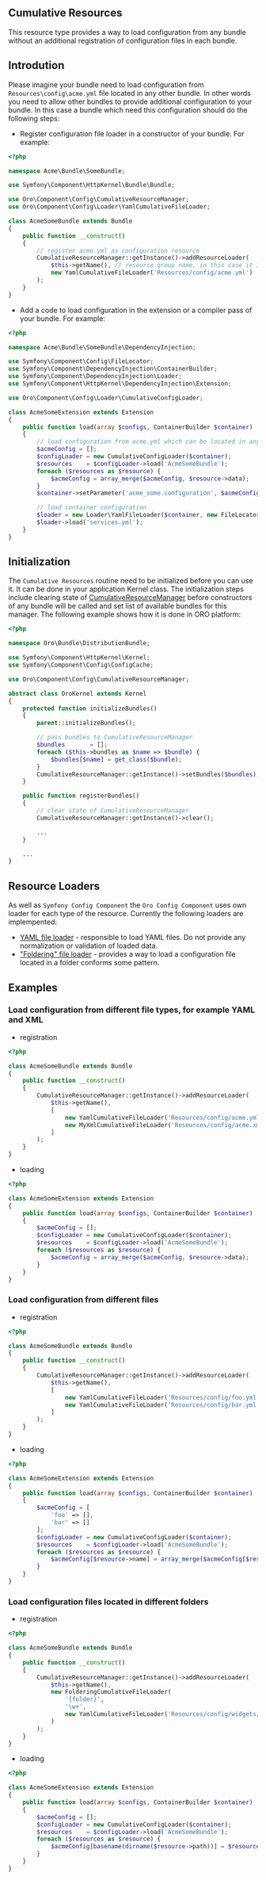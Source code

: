 Cumulative Resources
--------------------

This resource type provides a way to load configuration from any bundle without an additional registration of configuration files in each bundle.

Introdution
-----------
Please imagine your bundle need to load configuration from `Resources\config\acme.yml` file located in any other bundle. In other words you need to allow other bundles to provide additional configuration to your bundle. In this case a bundle which need this configuration should do the following steps:

 - Register configuration file loader in a constructor of your bundle. For example:

``` php
<?php

namespace Acme\Bundle\SomeBundle;

use Symfony\Component\HttpKernel\Bundle\Bundle;

use Oro\Component\Config\CumulativeResourceManager;
use Oro\Component\Config\Loader\YamlCumulativeFileLoader;

class AcmeSomeBundle extends Bundle
{
    public function __construct()
    {
        // register acme.yml as configuration resource
        CumulativeResourceManager::getInstance()->addResourceLoader(
            $this->getName(), // resource group name, in this case it is 'AcmeSomeBundle'
            new YamlCumulativeFileLoader('Resources/config/acme.yml')
        );
    }
}
```
 - Add a code to load configuration in the extension or a compiler pass of your bundle. For example:

``` php
<?php

namespace Acme\Bundle\SomeBundle\DependencyInjection;

use Symfony\Component\Config\FileLocator;
use Symfony\Component\DependencyInjection\ContainerBuilder;
use Symfony\Component\DependencyInjection\Loader;
use Symfony\Component\HttpKernel\DependencyInjection\Extension;

use Oro\Component\Config\Loader\CumulativeConfigLoader;

class AcmeSomeExtension extends Extension
{
    public function load(array $configs, ContainerBuilder $container)
    {
        // load configuration from acme.yml which can be located in any bundle
        $acmeConfig = [];
        $configLoader = new CumulativeConfigLoader($container);
        $resources    = $configLoader->load('AcmeSomeBundle');
        foreach ($resources as $resource) {
            $acmeConfig = array_merge($acmeConfig, $resource->data);
        }
        $container->setParameter('acme_some.configuration', $acmeConfig);

        // load container configuration
        $loader = new Loader\YamlFileLoader($container, new FileLocator(__DIR__ . '/../Resources/config'));
        $loader->load('services.yml');
    }
}
```

Initialization
--------------
The `Cumulative Resources` routine need to be initialized before you can use it. It can be done in your application Kernel class. The initialization steps include clearing state of [CumulativeResourceManager](../../CumulativeResourceManager.php) before constructors of any bundle will be called and set list of available bundles for this manager. The following example shows how it is done in ORO platform:

``` php
<?php

namespace Oro\Bundle\DistributionBundle;

use Symfony\Component\HttpKernel\Kernel;
use Symfony\Component\Config\ConfigCache;

use Oro\Component\Config\CumulativeResourceManager;

abstract class OroKernel extends Kernel
{
    protected function initializeBundles()
    {
        parent::initializeBundles();

        // pass bundles to CumulativeResourceManager
        $bundles       = [];
        foreach ($this->bundles as $name => $bundle) {
            $bundles[$name] = get_class($bundle);
        }
        CumulativeResourceManager::getInstance()->setBundles($bundles);
    }

    public function registerBundles()
    {
        // clear state of CumulativeResourceManager
        CumulativeResourceManager::getInstance()->clear();

        ...
    }

    ...
}
```
Resource Loaders
----------------

As well as `Symfony Config Component` the `Oro Config Component` uses own loader for each type of the resource. Currently the following loaders are implempented:

 - [YAML file loader](../../Loader/YamlCumulativeFileLoader.php) - responsible to load YAML files. Do not provide any normalization or validation of loaded data.
 - ["Foldering" file loader](../../Loader/FolderingCumulativeFileLoader.php) - provides a way to load a configuration file located in a folder conforms some pattern.

Examples
--------

### Load configuration from different file types, for example YAML and XML

 - registration

``` php
<?php

class AcmeSomeBundle extends Bundle
{
    public function __construct()
    {
        CumulativeResourceManager::getInstance()->addResourceLoader(
            $this->getName(),
            [
                new YamlCumulativeFileLoader('Resources/config/acme.yml')
                new MyXmlCumulativeFileLoader('Resources/config/acme.xml')
            ]
        );
    }
}
```
 - loading

``` php
<?php

class AcmeSomeExtension extends Extension
{
    public function load(array $configs, ContainerBuilder $container)
    {
        $acmeConfig = [];
        $configLoader = new CumulativeConfigLoader($container);
        $resources    = $configLoader->load('AcmeSomeBundle');
        foreach ($resources as $resource) {
            $acmeConfig = array_merge($acmeConfig, $resource->data);
        }
    }
}
```

### Load configuration from different files

 - registration

``` php
<?php

class AcmeSomeBundle extends Bundle
{
    public function __construct()
    {
        CumulativeResourceManager::getInstance()->addResourceLoader(
            $this->getName(),
            [
                new YamlCumulativeFileLoader('Resources/config/foo.yml')
                new YamlCumulativeFileLoader('Resources/config/bar.yml')
            ]
        );
    }
}
```
 - loading

``` php
<?php

class AcmeSomeExtension extends Extension
{
    public function load(array $configs, ContainerBuilder $container)
    {
        $acmeConfig = [
            'foo' => [],
            'bar' => []
        ];
        $configLoader = new CumulativeConfigLoader($container);
        $resources    = $configLoader->load('AcmeSomeBundle');
        foreach ($resources as $resource) {
            $acmeConfig[$resource->name] = array_merge($acmeConfig[$resource->name], $resource->data);
        }
    }
}
```

### Load configuration files located in different folders

 - registration

``` php
<?php

class AcmeSomeBundle extends Bundle
{
    public function __construct()
    {
        CumulativeResourceManager::getInstance()->addResourceLoader(
            $this->getName(),
            new FolderingCumulativeFileLoader(
                '{folder}',
                '\w+',
                new YamlCumulativeFileLoader('Resources/config/widgets/{folder}/widget.yml')
            )
        );
    }
}
```
 - loading

``` php
<?php

class AcmeSomeExtension extends Extension
{
    public function load(array $configs, ContainerBuilder $container)
    {
        $acmeConfig = [];
        $configLoader = new CumulativeConfigLoader($container);
        $resources    = $configLoader->load('AcmeSomeBundle');
        foreach ($resources as $resource) {
            $acmeConfig[basename(dirname($resource->path))] = $resource->data;
        }
    }
}
```
